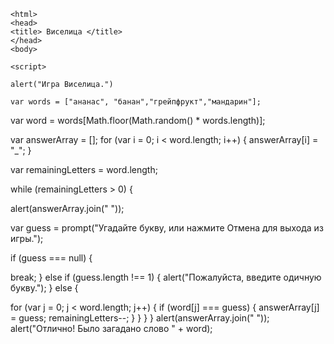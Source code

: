 <!DOCTYPE=html>
    <html>
    <head>
    <title> Виселица </title>
    </head>
    <body>

    <script>
	
	alert("Игра Виселица.")

    var words = ["ананас", "банан","грейпфрукт","мандарин"];
var word = words[Math.floor(Math.random() * words.length)];

var answerArray = [];
for (var i = 0; i < word.length; i++) {
answerArray[i] = "_";
}

var remainingLetters = word.length;

while (remainingLetters > 0) {

alert(answerArray.join(" "));

var guess = prompt("Угадайте букву, или нажмите Отмена для выхода из игры.");

if (guess === null) {

break;
} else if (guess.length !== 1) {
alert("Пожалуйста, введите одичную букву.");
} else {

for (var j = 0; j < word.length; j++) {
if (word[j] === guess) {
answerArray[j] = guess;
remainingLetters--;
}
}
}
}
alert(answerArray.join(" "));
alert("Отлично! Было загадано слово " + word);
    </script>
    </body>
    </html>
